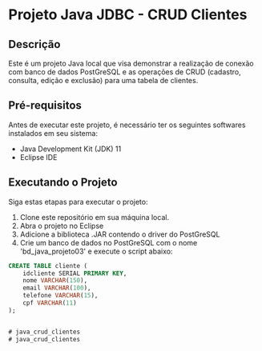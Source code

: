 # Projeto Java JDBC - CRUD Clientes

## Descrição
Este é um projeto Java local que visa demonstrar a realização de conexão com banco de dados PostGreSQL e as operações de CRUD (cadastro, consulta, edição e exclusão) para uma tabela de clientes.

## Pré-requisitos
Antes de executar este projeto, é necessário ter os seguintes softwares instalados em seu sistema:

- Java Development Kit (JDK) 11
- Eclipse IDE

## Executando o Projeto
Siga estas etapas para executar o projeto:
1. Clone este repositório em sua máquina local.
2. Abra o projeto no Eclipse
3. Adicione a biblioteca .JAR contendo o driver do PostGreSQL
4. Crie um banco de dados no PostGreSQL com o nome 'bd_java_projeto03' e execute o script abaixo:

```sql
CREATE TABLE cliente (
    idcliente SERIAL PRIMARY KEY,
    nome VARCHAR(150),
    email VARCHAR(100),
    telefone VARCHAR(15),
	cpf VARCHAR(11)
);


# java_crud_clientes
# java_crud_clientes
